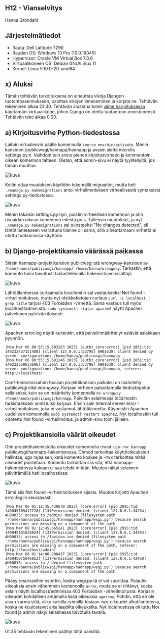 ## H12 - Vianselvitys

Hanna Gröndahl

## Järjestelmätiedot

- Rauta: Dell Latitude 7290
- Raudan OS: Windows 10 Pro (10.0.19045)
- Hypervisor: Oracle VM Virtual Box 7.0.6
- Virtuaalikoneen OS: Debian GNU/Linux 11
- Kernel: Linux 5.10.0-20-amd64

## x) Aluksi

Tämän tehtävän tarkoituksena on aiheuttaa vikoja Djangon tuotantoasennukseen, osoittaa vikojen ilmeneminen ja korjata ne. Tehtävän tekeminen alkaa 23.30. Tehtävän alustana toimii [viime harjoituksessa](https://github.com/hannagrn/linux-pal/blob/main/h11.md) käyttämäni virtuaalikone, johon Django on otettu tuotantoon onnistuneesti. Tehtävän teko alkaa 0.00. 

## a) Kirjoitusvirhe Python-tiedostossa

Laitoin virtualenvin päälle komennolla `source env/bin/activate`. Menin kansioon /publicwsgi/hannapp/hannapp ja avasin sieltä microlla settings.py:n. Vaihdoin tein sinne pienen kirjoitusvirheen ja kommentoin oikean komennon talteen. Oletan, että admin-sivu ei näytä tyylitellyltä, jos tämän muuttaa.

![kuva](https://user-images.githubusercontent.com/122886984/222988992-a700f889-83a7-429f-98ad-18e57541f7a5.png)

Koitin ottaa muutoksen käyttöön tekemällä migraatiot, mutta heti `./manage.py makemigrations` antoi virheilmoituksen virheellisestä syntaksista settings.py-tiedostossa. 

![kuva](https://user-images.githubusercontent.com/122886984/222989149-92896044-a738-4a85-af47-0f1cd3a48ad9.png)

Menin takaisin settings.py:hyn, poistin virheellisen komennon ja otin risuaidan oikean komennon edestä pois. Tallensin muutokset, ja nyt `./manage.py makemigrations` sai tulosteeksi "No changes detected", eli lähtötilanteeseen verrattuna tilanne oli sama, sillä aiheuttamaani virhettä ei otettu tuotannossa käyttöön. 

## b) Django-projektikansio väärässä paikassa

Siirsin hannapp-projektikansion publicwsgi:stä wrongway-kansioon `mv /home/hanna/publicwsgi/hannapp/ /home/hanna/wrongway`. Tarkastin, että komento toimi toivotusti tarkastelemalla hakemistojen sisältöjä.

![kuva](https://user-images.githubusercontent.com/122886984/222990317-3b90caad-542a-49a4-bd9e-4cdc4f0c0a3e.png)

Lähtötilanteessa curlaamalla localhostin sai vastaukseksi Not found -virheilmoituksen, mutta nyt otsikkotietojen curlaus `curl -s localhost | grep title` tarjosi 403 Forbidden -virhettä. Sama vastaus tuli myös localhost/admin:sta. `sudo systemctl status apache2` näytti Apache-palvelimen pyörivän iloisesti:

![kuva](https://user-images.githubusercontent.com/122886984/222990650-eb744a26-4ed2-4c28-8309-363336902fce.png)

Apachen error.log näytti kuitenkin, että palvelinmäärittelyt estävät asiakkaan pyynnön.

    [Mon Mar 06 00:55:15.603263 2023] [authz_core:error] [pid 2851:tid 140232437151488] [client 127.0.0.1:53798] AH01630: client denied by  server configuration: /home/hanna/publicwsgi/hannapp
    [Mon Mar 06 00:55:15.691246 2023] [authz_core:error] [pid 2851:tid 140232359933696] [client 127.0.0.1:53798] AH01630: client denied by server configuration: /home/hanna/publicwsgi/hannapp, referer: http://localhost/

Conf-tiedostossahan tosiaan projektikansion paikaksi on määritelty publicwsgi eikä wrongway. Korjaan virheen palauttamalla tiedostopolun sellaiseksi, kuin se on määritelty komennolla `mv wrongway /home/hanna/publicwsgi/hannapp`. Päivitän selaimessa localhostin tarkistaakseni onnistuiko korjaus. Ensin sain Internal server error -virheilmoituksen, joka ei vastannut lähtötilannetta. Käynnistin Apachen uudelleen komennolla `sudo systemctl restart apache2`. Nyt localhostiin tuli odotettu Not found -virheilmoitus, ja admin-sivu toimi jälleen.

## c) Projektikansiolla väärät oikeudet

Otin projektihakemistolta oikeudet komennolla `chmod ugo-rwx hannapp` publicwsgi/hannapp-hakemistossa. Chmod tarkoittaa käyttöoikeuksien hallintaa, ugo rajaa sen, ketä komento koskee ja -rwx tarkoittaa mitkä oikeudet poistetaan. Komento tarkoittaa siis sitä, että hannapp-hakemistossa kukaan ei saa tehdä mitään.  Muutos näkyi selaimen päivittämällä heti localhostissa:

![kuva](https://user-images.githubusercontent.com/122886984/222991497-9564c8ab-27e6-4402-8b21-52ddc2281c59.png)

Tämä siis Not found -virheilmoituksen sijasta. Muutos kirjoitti Apachen error.logiin seuraavasti:

    [Mon Mar 06 01:12:45.439870 2023] [core:error] [pid 2995:tid 140045109417728] (13)Permission denied: [client 127.0.0.1:34264] AH00035: access to /admin/ denied (filesystem path '/home/hanna/publicwsgi/hannapp/hannapp/wsgi.py') because search permissions are missing on a component of the path
    [Mon Mar 06 01:12:45.665241 2023] [core:error] [pid 2995:tid 140045101025024] (13)Permission denied: [client 127.0.0.1:34264] AH00035: access to /favicon.ico denied (filesystem path '/home/hanna/publicwsgi/hannapp/hannapp/wsgi.py') because search permissions are missing on a component of the path, referer: http://localhost/admin/
    [Mon Mar 06 01:14:08.208437 2023] [core:error] [pid 2995:tid 140045075846912] (13)Permission denied: [client 127.0.0.1:42468] AH00035: access to / denied (filesystem path '/home/hanna/publicwsgi/hannapp/hannapp/wsgi.py') because search permissions are missing on a component of the path
   
Pääsy resursseihin estettiin, koska wsgi.py:tä ei voi suorittaa. Palautin oikeuksia ensin vähemmän komennolla `u+rwx`, mutta se ei riittänyt, koska selain näytti localhost/adminissa 403 Forbidden -virheilmoitusta. Korjasin oikeudet kohdalleen antamalla lisää oikeuksia `ugo+rwx`. Pohdin, että en ole aivan varma siitä, oliko kaikilla ryhmillä tosiaan rwx-oikeudet alkutilanteessa, koska ne kuulostavat aika laajoilta oikeuksilta. Nyt localhostissa oli tuttu Not found ja admin näkyi selaimessa toivotulla tavalla.

![kuva](https://user-images.githubusercontent.com/122886984/222992480-e37216d7-3805-46ff-b5a0-91858a354541.png)

01:35 tehtävän tekeminen päättyi tältä päivältä.
